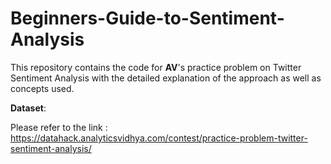 # Beginners-Guide-to-Sentiment-Analysis
This repository contains the code for **AV**'s practice problem on Twitter Sentiment Analysis with the detailed explanation of the approach as well as concepts used.

**Dataset**:

Please refer to the link : https://datahack.analyticsvidhya.com/contest/practice-problem-twitter-sentiment-analysis/
